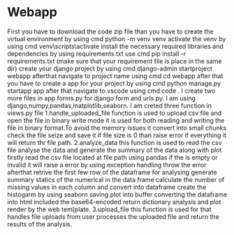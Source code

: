 # Webapp

First you have to download the code zip file than you have to create the virtual environment by using cmd python -m venv venv 
activate the venv by using cmd venv\scripts\activate
install the necessary required libraries and dependencies by using requirements.txt use cmd pip install -r requirements.txt (make sure that your requirement file is place in the same dir)
create your django project by using cmd django-admin startproject webapp afterthat navigate to project name using cmd cd webapp
after that you have to create a app for your project by using cmd python manage.py startapp app after that navigate to vscode using cmd code .
I create two more files in app forms.py for django form and urls.py.
I am using django,numpy,pandas,matplotlib,seaborn.
I am creted three function in views.py file 1.handle_uploaded_file function is used to upload csv file and open the file in binary write mode it is used for both reading and writing the file in binary format.To avoid the memory issues it convert into small chunks check the file seize and save it if file size is 0 than raise error if everything it will return thr file path.
2.analyze_data this function is used to read the csv file analyse the data and generate the summary of the data along with plot firstly read the csv file located at file path using pandas if the is empty or invalid it will raise a error by using exception handling throw the error afterthat retrive the first few row of the dataframe for analysing generate summary statics of the numerical in the data frame calculate the number of missing values in each column and convert into dataframe create the histogarm by using seaborn saving plot into buffer converting the dataframe into html included the base64-encoded return dictionary analysis and plot render by the web tem[plate.
3.upload_file this function is used for that handles file uploads from user processes the uploaded file and return the results of the analysis.
